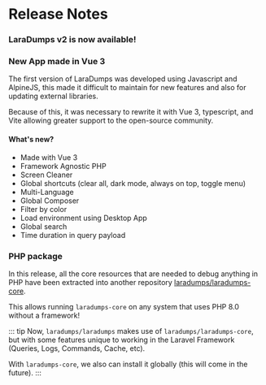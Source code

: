 # Release Notes

### LaraDumps v2 is now available!

### New App made in Vue 3

The first version of LaraDumps was developed using Javascript and AlpineJS, this made it difficult to maintain for new features and also for updating external libraries. 

Because of this, it was necessary to rewrite it with Vue 3, typescript, and Vite allowing greater support to the open-source community.

#### What's new?

* Made with Vue 3
* Framework Agnostic PHP
* Screen Cleaner
* Global shortcuts (clear all, dark mode, always on top, toggle menu)
* Multi-Language
* Global Composer
* Filter by color
* Load environment using Desktop App
* Global search
* Time duration in query payload

### PHP package

In this release, all the core resources that are needed to debug anything in PHP have been extracted into another repository [laradumps/laradumps-core](https://github.com/laradumps/laradumps-core). 

This allows running `laradumps-core` on any system that uses PHP 8.0 without a framework!

::: tip
Now, `laradumps/laradumps` makes use of `laradumps/laradumps-core`, but with some features unique to working in the Laravel Framework (Queries, Logs, Commands, Cache, etc).

With `laradumps-core`, we also can install it globally (this will come in the future).
:::
